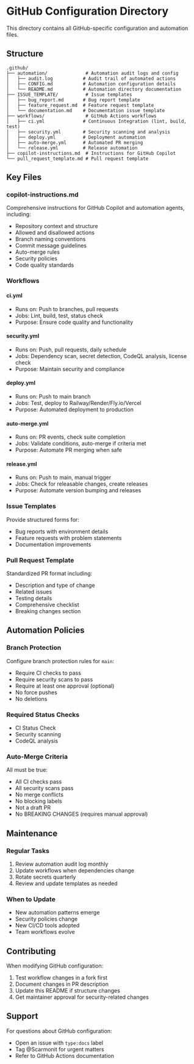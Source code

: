 # GitHub Configuration Directory

This directory contains all GitHub-specific configuration and automation files.

## Structure

```
.github/
├── automation/              # Automation audit logs and config
│   ├── audit.log           # Audit trail of automated actions
│   ├── CONFIG.md           # Automation configuration details
│   └── README.md           # Automation directory documentation
├── ISSUE_TEMPLATE/          # Issue templates
│   ├── bug_report.md       # Bug report template
│   ├── feature_request.md  # Feature request template
│   └── documentation.md    # Documentation issue template
├── workflows/               # GitHub Actions workflows
│   ├── ci.yml              # Continuous Integration (lint, build, test)
│   ├── security.yml        # Security scanning and analysis
│   ├── deploy.yml          # Deployment automation
│   ├── auto-merge.yml      # Automated PR merging
│   └── release.yml         # Release automation
├── copilot-instructions.md  # Instructions for GitHub Copilot
└── pull_request_template.md # Pull request template
```

## Key Files

### copilot-instructions.md
Comprehensive instructions for GitHub Copilot and automation agents, including:
- Repository context and structure
- Allowed and disallowed actions
- Branch naming conventions
- Commit message guidelines
- Auto-merge rules
- Security policies
- Code quality standards

### Workflows

#### ci.yml
- Runs on: Push to branches, pull requests
- Jobs: Lint, build, test, status check
- Purpose: Ensure code quality and functionality

#### security.yml
- Runs on: Push, pull requests, daily schedule
- Jobs: Dependency scan, secret detection, CodeQL analysis, license check
- Purpose: Maintain security and compliance

#### deploy.yml
- Runs on: Push to main branch
- Jobs: Test, deploy to Railway/Render/Fly.io/Vercel
- Purpose: Automated deployment to production

#### auto-merge.yml
- Runs on: PR events, check suite completion
- Jobs: Validate conditions, auto-merge if criteria met
- Purpose: Automate PR merging when safe

#### release.yml
- Runs on: Push to main, manual trigger
- Jobs: Check for releasable changes, create releases
- Purpose: Automate version bumping and releases

### Issue Templates
Provide structured forms for:
- Bug reports with environment details
- Feature requests with problem statements
- Documentation improvements

### Pull Request Template
Standardized PR format including:
- Description and type of change
- Related issues
- Testing details
- Comprehensive checklist
- Breaking changes section

## Automation Policies

### Branch Protection
Configure branch protection rules for `main`:
- Require CI checks to pass
- Require security scans to pass
- Require at least one approval (optional)
- No force pushes
- No deletions

### Required Status Checks
- CI Status Check
- Security scanning
- CodeQL analysis

### Auto-Merge Criteria
All must be true:
- All CI checks pass
- All security scans pass
- No merge conflicts
- No blocking labels
- Not a draft PR
- No BREAKING CHANGES (requires manual approval)

## Maintenance

### Regular Tasks
1. Review automation audit log monthly
2. Update workflows when dependencies change
3. Rotate secrets quarterly
4. Review and update templates as needed

### When to Update
- New automation patterns emerge
- Security policies change
- New CI/CD tools adopted
- Team workflows evolve

## Contributing

When modifying GitHub configuration:
1. Test workflow changes in a fork first
2. Document changes in PR description
3. Update this README if structure changes
4. Get maintainer approval for security-related changes

## Support

For questions about GitHub configuration:
- Open an issue with `type:docs` label
- Tag @Scarmonit for urgent matters
- Refer to GitHub Actions documentation
